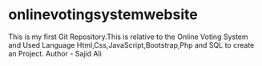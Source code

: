 # onlinevotingsystemwebsite
This is my first Git Repository.This is relative to the Online Voting System and Used Language Html,Css,JavaScript,Bootstrap,Php and SQL to create an Project.
Author - Sajid Ali
